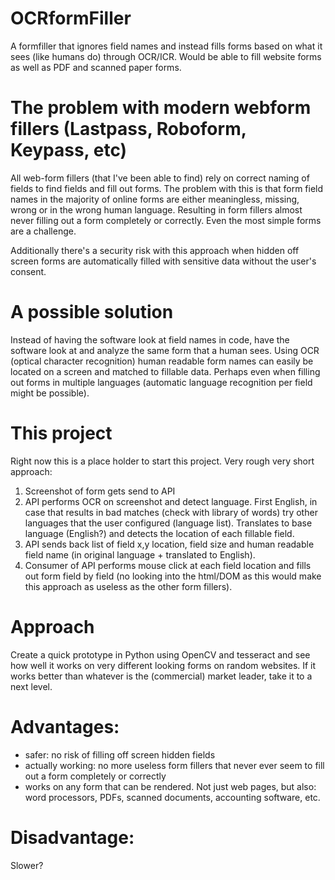 # OCRformFiller
A formfiller that ignores field names and instead fills forms based on what it sees (like humans do) through OCR/ICR. Would be able to fill website forms as well as PDF and scanned paper forms. 

# The problem with modern webform fillers (Lastpass, Roboform, Keypass, etc)
All web-form fillers (that I've been able to find) rely on correct naming of fields to find fields and fill out forms. The problem with this is that form field names in the majority of online forms are either meaningless, missing, wrong or in the wrong human language. Resulting in form fillers almost never filling out a form completely or correctly. Even the most simple forms are a challenge.

Additionally there's a security risk with this approach when hidden off screen forms are automatically filled with sensitive data without the user's consent. 

# A possible solution
Instead of having the software look at field names in code, have the software look at and analyze the same form that a human sees. Using OCR (optical character recognition) human readable form names can easily be located on a screen and matched to fillable data. Perhaps even when filling out forms in multiple languages (automatic language recognition per field might be possible). 

# This project
Right now this is a place holder to start this project. Very rough very short approach: 

1. Screenshot of form gets send to API
2. API performs OCR on screenshot and detect language. First English, in case that results in bad matches (check with library of words) try other languages that the user configured (language list). Translates to base language (English?) and detects the location of each fillable field. 
3. API sends back list of field x,y location, field size and human readable field name (in original language + translated to English).
4. Consumer of API performs mouse click at each field location and fills out form field by field (no looking into the html/DOM as this would make this approach as useless as the other form fillers). 

# Approach
Create a quick prototype in Python using OpenCV and tesseract and see how well it works on very different looking forms on random websites. If it works better than whatever is the (commercial) market leader, take it to a next level. 

# Advantages: 
* safer: no risk of filling off screen hidden fields 
* actually working: no more useless form fillers that never ever seem to fill out a form completely or correctly 
* works on any form that can be rendered. Not just web pages, but also: word processors, PDFs, scanned documents, accounting software, etc.

# Disadvantage: 
Slower? 
